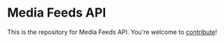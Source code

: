 # Media Feeds API

This is the repository for Media Feeds API. You're welcome to
[contribute](CONTRIBUTING.md)!
